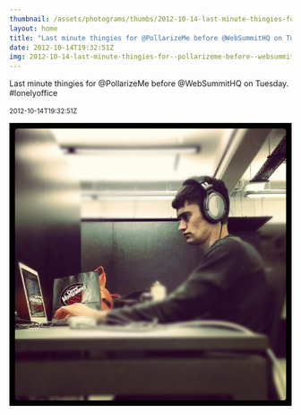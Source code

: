 ```yaml
---
thumbnail: /assets/photograms/thumbs/2012-10-14-last-minute-thingies-for--pollarizeme-before--websummithq-on-tuesday---lonelyoffice.png
layout: home
title: "Last minute thingies for @PollarizeMe before @WebSummitHQ on Tuesday. #lonelyoffice"
date: 2012-10-14T19:32:51Z
img: 2012-10-14-last-minute-thingies-for--pollarizeme-before--websummithq-on-tuesday---lonelyoffice.jpg
---
```


Last minute thingies for @PollarizeMe before @WebSummitHQ on Tuesday. #lonelyoffice

<small>2012-10-14T19:32:51Z</small>

![Last minute thingies for @PollarizeMe before @WebSummitHQ on Tuesday. #lonelyoffice](/assets/photograms/original/2012-10-14-last-minute-thingies-for--pollarizeme-before--websummithq-on-tuesday---lonelyoffice.jpg)
